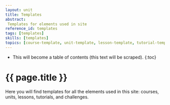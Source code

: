 ```yaml
---
layout: unit
title: Templates
abstract:
 Templates for elements used in site
reference_id: templates
tags: [templates]
skills: [templates]
topics: [course-template, unit-template, lesson-template, tutorial-template, challenge-template]
---
```




* This will become a table of contents (this text will be scraped).
{:toc}

# {{ page.title }}

Here you will find templates for all the elements used in this site: courses, units, lessons, tutorials, and challenges.
